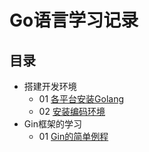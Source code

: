 # Go语言学习记录

## 目录

- 搭建开发环境
    - 01 [各平台安装Golang](src/Environment/Build%20environment.md)
    - 02 [安装编码环境](src/Environment/Installation%20environment.md)
- Gin框架的学习
    - 01 [Gin的简单例程](src/Environment/Build%20environment.md)
